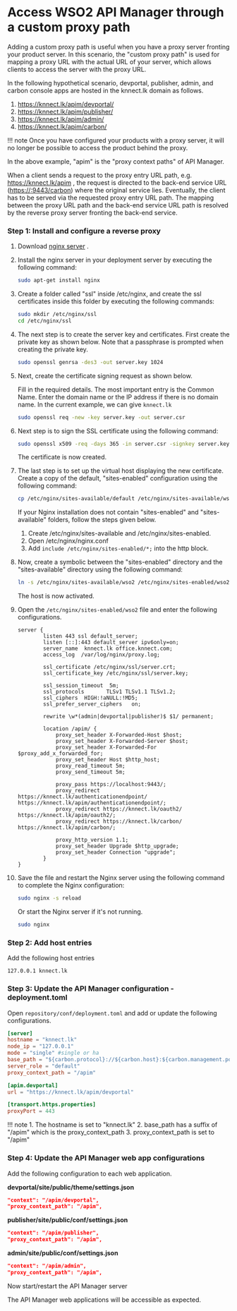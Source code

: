 # Access WSO2 API Manager through a custom proxy path

Adding a custom proxy path is useful when you have a proxy server
fronting your product server. In this scenario, the "custom proxy path"
is used for mapping a proxy URL with the actual URL of your
server, which allows clients to access the server with the proxy
URL.

In the following hypothetical scenario, devportal, publisher, admin, and carbon console apps are hosted in the knnect.lk domain as follows.

1. https://knnect.lk/apim/devportal/
2. https://knnect.lk/apim/publisher/
3. https://knnect.lk/apim/admin/
4. https://knnect.lk/apim/carbon/

!!! note
    Once you have configured your products with a proxy server, it will no longer be possible to access the product behind the proxy.

In the above example, "apim" is the "proxy context paths" of API Manager.

 When a client sends a request to the proxy entry URL path, e.g.
<https://knnect.lk/apim> , the request is directed to the
back-end service URL ([https://<server-ip>:9443/carbon](https://<server-ip>:9443/carbon)) 
where the original service lies. Eventually, the client has to be
served via the requested proxy entry URL path. The mapping between the
proxy URL path and the back-end service URL path is resolved by the
reverse proxy server fronting the back-end service.

### Step 1: Install and configure a reverse proxy

1.  Download [nginx server](http://nginx.org/) .
2.  Install the nginx server in your deployment server by executing the
    following command:

    ```bash
    sudo apt-get install nginx
    ```

3.  Create a folder called "ssl" inside /etc/nginx, and create the ssl
    certificates inside this folder by executing the following
    commands:  

    ```bash
    sudo mkdir /etc/nginx/ssl
    cd /etc/nginx/ssl
    ```

4.  The next step is to create the server key and certificates. First
    create the private key as shown below. Note that a passphrase is
    prompted when creating the private key.  

    ```bash
    sudo openssl genrsa -des3 -out server.key 1024
    ```

5.  Next, create the certificate signing request as shown below.

    Fill in the required details. The most important entry is the Common
    Name. Enter the domain name or the IP address if there is no domain name. 
    In the current example, we can give `knnect.lk`

    ```bash
    sudo openssl req -new -key server.key -out server.csr
    ```
    

6.  Next step is to sign the SSL certificate using the following
    command:  

    ```bash
    sudo openssl x509 -req -days 365 -in server.csr -signkey server.key -out server.crt
    ```

    The certificate is now created.

7.  The last step is to set up the virtual host displaying the new
    certificate. Create a copy of the default, "sites-enabled"
    configuration using the following command:  

    ```bash
    cp /etc/nginx/sites-available/default /etc/nginx/sites-available/wso2
    ```

    If your Nginx installation does not contain "sites-enabled" and "sites-available" folders, follow the steps given below.

    1. Create /etc/nginx/sites-available and /etc/nginx/sites-enabled. 
    2. Open /etc/nginx/nginx.conf
    3. Add `include /etc/nginx/sites-enabled/*;` into the http block.


8.  Now, create a symbolic between the "sites-enabled" directory and
    the "sites-available" directory using the following command:  

    ```bash
    ln -s /etc/nginx/sites-available/wso2 /etc/nginx/sites-enabled/wso2
    ```

    The host is now activated.

9.  Open the `/etc/nginx/sites-enabled/wso2` file
    and enter the following configurations.

    ```nginx
    server {
            listen 443 ssl default_server;
            listen [::]:443 default_server ipv6only=on;
            server_name  knnect.lk office.knnect.com;
            access_log  /var/log/nginx/proxy.log;

            ssl_certificate /etc/nginx/ssl/server.crt;
            ssl_certificate_key /etc/nginx/ssl/server.key;
            
            ssl_session_timeout  5m;
            ssl_protocols       TLSv1 TLSv1.1 TLSv1.2;
            ssl_ciphers  HIGH:!aNULL:!MD5;
            ssl_prefer_server_ciphers   on;

            rewrite \w*(admin|devportal|publisher)$ $1/ permanent;

            location /apim/ {   
                proxy_set_header X-Forwarded-Host $host;
                proxy_set_header X-Forwarded-Server $host;
                proxy_set_header X-Forwarded-For $proxy_add_x_forwarded_for;
                proxy_set_header Host $http_host;
                proxy_read_timeout 5m;
                proxy_send_timeout 5m;

                proxy_pass https://localhost:9443/;
                proxy_redirect https://knnect.lk/authenticationendpoint/ https://knnect.lk/apim/authenticationendpoint/;
                proxy_redirect https://knnect.lk/oauth2/ https://knnect.lk/apim/oauth2/;
                proxy_redirect https://knnect.lk/carbon/ https://knnect.lk/apim/carbon/;

                proxy_http_version 1.1;
                proxy_set_header Upgrade $http_upgrade;
                proxy_set_header Connection "upgrade";
            }
    }
    ```

10. Save the file and restart the Nginx server using the following
    command to complete the Nginx configuration:  

    ```bash
    sudo nginx -s reload
    ```
    Or start the Nginx server if it's not running.

    ```bash
    sudo nginx
    ```

### Step 2: Add host entries
Add the following host entries

```
127.0.0.1 knnect.lk
```

### Step 3: Update the API Manager configuration - deployment.toml

Open `repository/conf/deployment.toml` and add or update the following configurations.

```toml
[server]
hostname = "knnect.lk"
node_ip = "127.0.0.1"
mode = "single" #single or ha
base_path = "${carbon.protocol}://${carbon.host}:${carbon.management.port}/apim"
server_role = "default"
proxy_context_path = "/apim"

[apim.devportal]
url = "https://knnect.lk/apim/devportal"

[transport.https.properties]
proxyPort = 443
```

!!! note
    1. The hostname is set to "knnect.lk"
    2. base_path has a suffix of "/apim" which is the proxy_context_path
    3. proxy_context_path is set to "/apim"

### Step 4: Update the API Manager web app configurations

Add the following configuration to each web application.

**devportal/site/public/theme/settings.json**
```json
"context": "/apim/devportal", 
"proxy_context_path": "/apim",
```

**publisher/site/public/conf/settings.json**
```json
"context": "/apim/publisher", 
"proxy_context_path": "/apim",
```

**admin/site/public/conf/settings.json**
```json
"context": "/apim/admin", 
"proxy_context_path": "/apim",
```

Now start/restart the API Manager server

The API Manager web applications will be accessible as expected.

